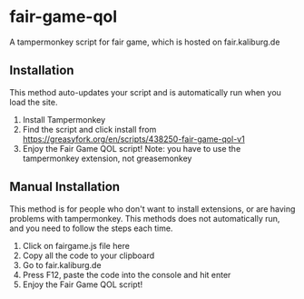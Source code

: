 # fair-game-qol
A tampermonkey script for fair game, which is hosted on fair.kaliburg.de

## Installation
This method auto-updates your script and is automatically run when you load the site.

1. Install Tampermonkey
2. Find the script and click install from https://greasyfork.org/en/scripts/438250-fair-game-qol-v1
3. Enjoy the Fair Game QOL script!
Note: you have to use the tampermonkey extension, not greasemonkey

## Manual Installation
This method is for people who don't want to install extensions, or are having problems with tampermonkey.
This methods does not automatically run, and you need to follow the steps each time.

1. Click on fairgame.js file here
2. Copy all the code to your clipboard
3. Go to fair.kaliburg.de
4. Press F12, paste the code into the console and hit enter
5. Enjoy the Fair Game QOL script!
